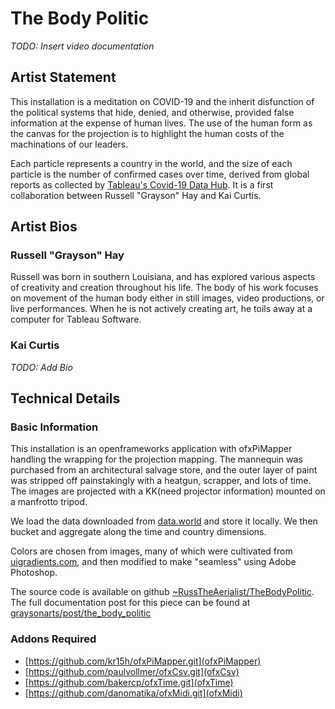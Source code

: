 # The Body Politic

_TODO: Insert video documentation_

## Artist Statement

This installation is a meditation on COVID-19 and the inherit disfunction of the political systems that hide, denied,
and otherwise, provided false information at the expense of human lives. The use of the human form as the canvas for
the projection is to highlight the human costs of the machinations of our leaders.

Each particle represents a country in the world, and the size of each particle is the number of confirmed cases
over time, derived from global reports as collected by
[Tableau's Covid-19 Data Hub](https://www.tableau.com/covid-19-coronavirus-data-resources). It is a first collaboration
between Russell "Grayson" Hay and Kai Curtis.

## Artist Bios

### Russell "Grayson" Hay

Russell was born in southern Louisiana, and has explored various aspects of creativity and creation throughout his
life. The body of his work focuses on movement of the human body either in still images, video productions, or
live performances. When he is not actively creating art, he toils away at a computer for Tableau Software.

### Kai Curtis

_TODO: Add Bio_

## Technical Details

### Basic Information

This installation is an openframeworks application with ofxPiMapper handling the wrapping for the projection mapping.
The mannequin was purchased from an architectural salvage store, and the outer layer of paint was stripped off painstakingly
with a heatgun, scrapper, and lots of time. The images are projected with a KK(need projector information) mounted on a manfrotto
tripod.

We load the data downloaded from [data.world](https://data.world/) and store it locally. We then bucket and aggregate along
the time and country dimensions.

Colors are chosen from images, many of which were cultivated from [uigradients.com](https://uigradients.com), and then
modified to make "seamless" using Adobe Photoshop.

The source code is available on github [~RussTheAerialist/TheBodyPolitic](https://github.com/RussTheAerialist/TheBodyPolitic).
The full documentation post for this piece can be found at [graysonarts/post/the_body_politic]()

### Addons Required

* [https://github.com/kr15h/ofxPiMapper.git](ofxPiMapper)
* [https://github.com/paulvollmer/ofxCsv.git](ofxCsv)
* [https://github.com/bakercp/ofxTime.git](ofxTime)
* [https://github.com/danomatika/ofxMidi.git](ofxMidi)
